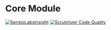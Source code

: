 # Core Module

[![SensioLabsInsight](https://insight.sensiolabs.com/projects/57e26b38-6275-4608-96e2-44047aaed5c2/mini.png)](https://insight.sensiolabs.com/projects/57e26b38-6275-4608-96e2-44047aaed5c2)
[![Scrutinizer Code Quality](https://scrutinizer-ci.com/g/nWidart-Modules/Core/badges/quality-score.png?b=master)](https://scrutinizer-ci.com/g/nWidart-Modules/Core/?branch=master)

